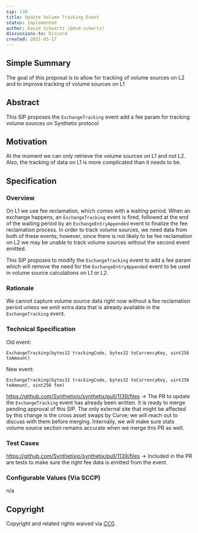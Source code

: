 ```yaml
---
sip: 138
title: Update Volume Tracking Event
status: Implemented
author: David Schwartz (@dvd-schwrtz)
discussions-to: Discord
created: 2021-05-17
---
```


## Simple Summary

The goal of this proposal is to allow for tracking of volume sources on L2 and to improve tracking of volume sources on L1

## Abstract

This SIP proposes the `ExchangeTracking` event add a fee param for tracking volume sources on Synthetix protocol

## Motivation

At the moment we can only retrieve the volume sources on L1 and not L2. Also, the tracking of data on L1 is more complicated than it needs to be.

## Specification

### Overview

On L1 we use fee reclamation, which comes with a waiting period. When an exchange happens, an `ExchangeTracking` event is fired, followed at the end of the waiting period by an `ExchangeEntryAppended` event to finalize the fee reclamation process. In order to track volume sources, we need data from both of these events; however, since there is not likely to be fee reclamation on L2 we may be unable to track volume sources without the second event emitted.

This SIP proposes to modify the `ExchangeTracking` event to add a fee param which will remove the need for the `ExchangeEntryAppended` event to be used in volume source calculations on L1 or L2.

### Rationale

We cannot capture volume source data right now without a fee reclamation period unless we emit extra data that is already available in the `ExchangeTracking` event.

### Technical Specification

Old event:

`ExchangeTracking(bytes32 trackingCode, bytes32 toCurrencyKey, uint256 toAmount)`

New event:

`ExchangeTracking(bytes32 trackingCode, bytes32 toCurrencyKey, uint256 toAmount, uint256 fee)`

https://github.com/Synthetixio/synthetix/pull/1139/files -> The PR to update the `ExchangeTracking` event has already been written. It is ready to merge pending approval of this SIP. The only external site that might be affected by this change is the cross asset swaps by Curve; we will reach out to discuss with them before merging. Internally, we will make sure stats volume source section remains accurate when we merge this PR as well.

### Test Cases

https://github.com/Synthetixio/synthetix/pull/1139/files -> Included in the PR are tests to make sure the right fee data is emitted from the event.

### Configurable Values (Via SCCP)

n/a

## Copyright

Copyright and related rights waived via [CC0](https://creativecommons.org/publicdomain/zero/1.0/).

```

```
